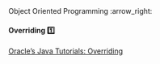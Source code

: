 <link rel="stylesheet" href="{{baseUrl}}/css/textbook.css">

<div class="website-content">

<div id="path">Object Oriented Programming :arrow_right: </div>

<div id="title">

#### Overriding :one:

</div>

<div id="body">

<dynamic-panel src="../../oop/inheritance/overriding/topicPanel.md" header="OOP: Inheritance: Overriding" is-open></dynamic-panel>

<p/>

[Oracle’s Java Tutorials: Overriding](https://docs.oracle.com/javase/tutorial/java/IandI/override.html)

</div>

</div>
